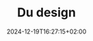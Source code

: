 ---
slug: du-design
title: "Du design"
layout: presentation
institution:
    heig: 1
    logo: cnam
    short: Cnam
    name: "Conservatoire national des Arts et Métiers"
    web: "https://www.cnam.fr/"
collaboration:
    partner1:
        logo: jad
        short: JAD
        name: "JAD"
        web: "https://le-jad.fr/"
        colo: "#000000"
        heig: 1.5
    partner2:
        logo: cnam
        short: Cnam
        name: "Conservatoire national des Arts et Métiers"
        web: "https://www.cnam.fr/"
        colo: "#c1002a"
        heig: 1
date: 2024-12-19T16:27:15+02:00
frontphoto: "https://images.unsplash.com/photo-1680813999409-b6109c96e554?q=80&w=600"
description: "La pratique du design au travers de ses enjeux et de son histoire."
slides: [
    ["img", "https://1drv.ms/i/s!AnQx_v88q65QgbqGMqg8M0Hv9MA9k2M"],
    ["img", "https://1drv.ms/i/s!AnQx_v88q65QgbqGNIkIl9SFDS058Yw"],
    ["img", "https://1drv.ms/i/s!AnQx_v88q65QgbnWbhipO7PsWtMLSjs"],
    ["img", "https://1drv.ms/i/s!AnQx_v88q65QgbnWa-JUT45Gd1qrjWU"],
    ["img", "https://1drv.ms/i/s!AnQx_v88q65QgbqGMwjblpySkr66K10"],
    ["img", "https://1drv.ms/i/s!AnQx_v88q65QgbnWasMMGrpvHj8F4do"],
    ["img", "https://1drv.ms/i/s!AnQx_v88q65QgbnWaMLjQVAAgbvxa84"],
    ["img", "https://1drv.ms/i/s!AnQx_v88q65QgbncVk_3w_PEvVMNEvw"],
    ["img", "https://1drv.ms/i/s!AnQx_v88q65QgbnXI7u56W5BiHadnl4"],
    ["img", "https://1drv.ms/i/s!AnQx_v88q65QgbncV4kykLGHjHmCTbk"],
    ["img", "https://1drv.ms/i/s!AnQx_v88q65QgbqHYpJCcn63idhEVlg"],
    ["img", "https://1drv.ms/i/s!AnQx_v88q65QgbqPUEL7rBiptvxj81o"],
    ["img", "https://1drv.ms/i/s!AnQx_v88q65QgbqHXpqjDnesbmXkCoI"],
    ["img", "https://1drv.ms/i/s!AnQx_v88q65QgbqHYOldYUlIRpeivF4"],
    ["img", "https://1drv.ms/i/s!AnQx_v88q65QgbqHYf4uxj3XeQyoOIM"],
    ["img", "https://1drv.ms/i/s!AnQx_v88q65QgbqGO9-h6ATZIK8m-48"],
    ["img", "https://1drv.ms/i/s!AnQx_v88q65QgbqGPh3o3fxiG4jRntE"],
    ["img", "https://1drv.ms/i/s!AnQx_v88q65QgbqGPW7pfRQwG008AMw"],
    ["img", "https://1drv.ms/i/s!AnQx_v88q65QgbqGPBRIbGzrsNNCaB4"],
    ["img", "https://1drv.ms/i/s!AnQx_v88q65QgbqGP4bLDZXjpSiK8ek"],
    ["img", "https://1drv.ms/i/s!AnQx_v88q65QgbqHXOKxQsBHBGCjFaI"],
    ["img", "https://1drv.ms/i/s!AnQx_v88q65QgbqHW4ePhm82N7kLaxI"],
    ["img", "https://1drv.ms/i/s!AnQx_v88q65QgbqHXX8bfJE47ZfUgYY"],
    ["img", "https://1drv.ms/i/s!AnQx_v88q65QgbqHX1p4fQdvA25V2nY"],
    ["img", "https://1drv.ms/i/s!AnQx_v88q65QgbqSe8pPoSDf082yJJ8"],
    ["img", "https://1drv.ms/i/s!AnQx_v88q65QgbqHWZwAL0A3S95S5rs"]
]
---